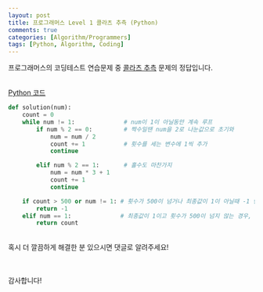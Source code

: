 ```yaml
---
layout: post
title: 프로그래머스 Level 1 콜라츠 추측 (Python)
comments: true
categories: [Algorithm/Programmers]
tags: [Python, Algorithm, Coding]
---
```


프로그래머스의 코딩테스트 연습문제 중 [콜라츠 추측](https://programmers.co.kr/learn/courses/30/lessons/42576) 문제의 정답입니다.
<br><br>

<u> Python 코드</u>
<br>

```python
def solution(num):
    count = 0
    while num != 1:              # num이 1이 아닐동안 계속 루프
        if num % 2 == 0:         # 짝수일땐 num을 2로 나눈값으로 초기와
            num = num / 2
            count += 1           # 횟수를 세는 변수에 1씩 추가
            continue

        elif num % 2 == 1:       # 홀수도 마찬가지
            num = num * 3 + 1
            count += 1
            continue

    if count > 500 or num != 1: # 횟수가 500이 넘거나 최종값이 1이 아닐때 -1 반환
        return -1
    elif num == 1:              # 최종값이 1이고 횟수가 500이 넘지 않는 경우, 횟수를 세는 변수 반환
        return count
```
<br>
혹시 더 깔끔하게 해결한 분 있으시면 댓글로 알려주세요!

<br><br>
감사합니다!
